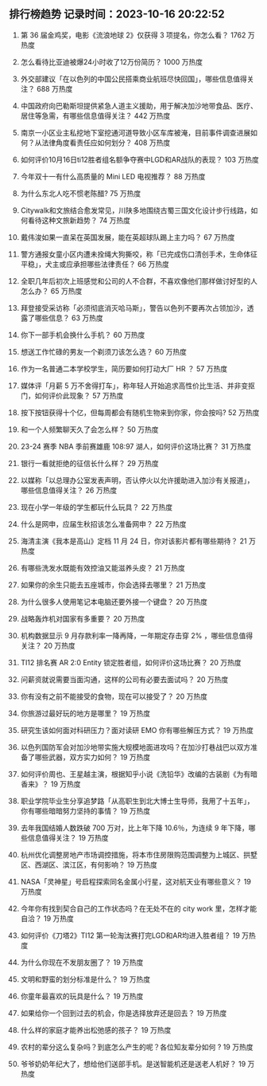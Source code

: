 
## 排行榜趋势 记录时间：2023-10-16 20:22:52
  
  1. 第 36 届金鸡奖，电影《流浪地球 2》仅获得 3 项提名，你怎么看？ 1762 万热度
    
  2. 怎么看待比亚迪被爆24小时收了12万份简历？ 1000 万热度
    
  3. 外交部建议「在以色列的中国公民搭乘商业航班尽快回国」，哪些信息值得关注？ 688 万热度
    
  4. 中国政府向巴勒斯坦提供紧急人道主义援助，用于解决加沙地带食品、医疗、居住等急需，有哪些信息值得关注？ 442 万热度
    
  5. 南京一小区业主私挖地下室挖通河道导致小区车库被淹，目前事件调查进展如何？从法律角度看责任应如何划分？ 408 万热度
    
  6. 如何评价10月16日ti12胜者组名额争夺赛中LGD和AR战队的表现？ 103 万热度
    
  7. 今年双十一有什么高质量的 Mini LED 电视推荐？ 88 万热度
    
  8. 为什么东北人吃不惯老陈醋? 75 万热度
    
  9. Citywalk和文旅结合愈发常见，川陕多地围绕古蜀三国文化设计步行线路，如何看待这种文旅新趋势？ 74 万热度
    
  10. 戴伟浚如果一直呆在英国发展，能在英超球队踢上主力吗？ 67 万热度
    
  11. 警方通报女童小区内遭未拴绳大狗撕咬，称「已完成伤口清创手术，生命体征平稳」，犬主或应承担哪些法律责任？ 66 万热度
    
  12. 全职几年后初次上班感觉和公司的人不合群，不喜欢像他们那样做讨好型的人怎么办？ 65 万热度
    
  13. 拜登接受采访称「必须彻底消灭哈马斯」，警告以色列不要再次占领加沙，透露了哪些信息？ 63 万热度
    
  14. 你下一部手机会换什么手机？ 60 万热度
    
  15. 想送工作忙碌的男友一个剃须刀该怎么选？ 60 万热度
    
  16. 作为一名普通二本学校学生，简历要如何打动大厂 HR ？ 57 万热度
    
  17. 媒体评「月薪 5 万不舍得打车」，称年轻人开始追求高性价比生活、并非变抠门，如何评价此现象？ 57 万热度
    
  18. 按下按钮获得十个亿，但每周都会有随机生物来到你家，你会按吗? 52 万热度
    
  19. 和一个人频繁聊天久了会怎么样？ 50 万热度
    
  20. 23-24 赛季 NBA 季前赛雄鹿 108:97 湖人，如何评价这场比赛？ 31 万热度
    
  21. 银行一看就拒绝的征信长什么样？ 29 万热度
    
  22. 以媒称「以总理办公室发表声明，否认停火以允许援助进入加沙有关报道」，哪些信息值得关注？ 26 万热度
    
  23. 现在小学一年级的学生都玩什么玩具？ 22 万热度
    
  24. 什么是网申，应届生秋招该怎么准备网申？ 22 万热度
    
  25. 海清主演《我本是高山》定档 11 月 24 日，你对该影片都有哪些期待？ 21 万热度
    
  26. 有哪些洗发水既能有效控油又能滋养头皮？ 21 万热度
    
  27. 如果你的余生只能去五座城市，你会选择去哪里？ 21 万热度
    
  28. 为什么很多人使用笔记本电脑还要外接一个键盘？ 20 万热度
    
  29. 战略轰炸机对国家有多重要？ 20 万热度
    
  30. 机构数据显示 9 月存款利率一降再降，一年期定存击穿 2% ，哪些信息值得关注？ 20 万热度
    
  31. TI12 排名赛 AR 2:0 Entity 锁定胜者组，如何评价这场比赛？ 20 万热度
    
  32. 问薪资就说需要当面沟通，这样的公司有必要去面试吗？ 20 万热度
    
  33. 你有没有之前不能接受的食物，现在可以接受了？ 20 万热度
    
  34. 你旅游过最好玩的地方是哪里？ 19 万热度
    
  35. 研究生该如何面对科研压力？面对读研 EMO 你有哪些解压方式？ 19 万热度
    
  36. 以色列国防军会对加沙地带实施大规模地面进攻吗？在加沙打巷战巴以双方准备了哪些武器，双方实力如何？ 19 万热度
    
  37. 如何评价周也、王星越主演，根据知乎小说《洗铅华》改编的古装剧《为有暗香来》？ 19 万热度
    
  38. 职业学院毕业生分享追梦路「从高职生到北大博士生导师，我用了十五年」，你有哪些暗暗努力坚持的事情？ 19 万热度
    
  39. 去年我国结婚人数跌破 700 万对，比上年下降 10.6％，为连续 9 年下降，哪些信息值得关注？ 19 万热度
    
  40. 杭州优化调整房地产市场调控措施，将本市住房限购范围调整为上城区、拱墅区、西湖区、滨江区，有何影响？ 19 万热度
    
  41. NASA「灵神星」号启程探索同名金属小行星，这对航天业有哪些意义？ 19 万热度
    
  42. 今年你有找到契合自己的工作状态吗？在无处不在的 city work 里，怎样才能自洽？ 19 万热度
    
  43. 如何评价《刀塔2》TI12 第一轮淘汰赛打完LGD和AR均进入胜者组？ 19 万热度
    
  44. 为什么你现在不发朋友圈了？ 19 万热度
    
  45. 文明和野蛮的划分标准是什么？ 19 万热度
    
  46. 你童年最喜欢的玩具是什么？ 19 万热度
    
  47. 如果给你一个回到过去的机会，你是选择放弃还是回去？ 19 万热度
    
  48. 什么样的家庭才能养出松弛感的孩子？ 19 万热度
    
  49. 农村的辈分这么复杂吗？到底怎么产生的呢？各位知友辈分如何 ? 19 万热度
    
  50. 爷爷奶奶年纪大了，想给他们送部手机。是送智能机还是送老人机好？ 19 万热度
    